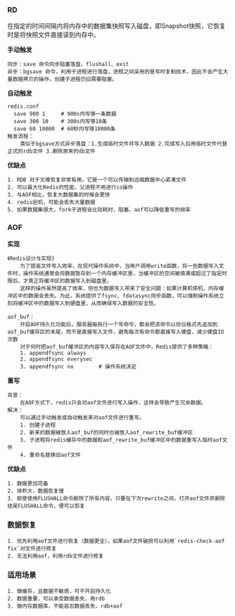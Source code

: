 ### RD

在指定的时间间隔内将内存中的数据集快照写入磁盘，即Snapshot快照，它恢复时是将快照文件直接读到内存中。

**手动触发**

```shell
同步：save 命令同步阻塞落盘，flushall、exit
异步：bgsave 命令，利用子进程进行落盘，进程之间采用的是写时复制技术，因此不会产生大量数据拷贝的操作。创建子进程仍旧需要阻塞。
```

**自动触发**

```shell
redis.conf
  save 900 1     # 900s内写够一条数据
  save 300 10    # 300s内写够10条
  save 60 10000  # 60秒内写够10000条
触发流程：
	类似于bgsave方式异步落盘：1.生成临时文件并写入数据 2.完成写入后用临时文件代替正式的rdb文件 3.删除原来的db文件
```

**优缺点**

```shell
1. RDB 对于灾难恢复非常有用，它是一个可以传输到远端数据中心紧凑文件
2. 可以最大化Redis的性能，父进程不用进行io操作
3. 与AOF相比，恢复大数据集的时候会更快
4. redis宕机，可能会丢失大量数据
5. 如果数据集很大，fork子进程会比较耗时，阻塞。aof可以降低重写的频率
```



### AOF

**实现**

```shell
《Redis设计与实现》
	为了提高文件写入效率，在现代操作系统中，当用户调用write函数，将一些数据写入文件时，操作系统通常会将数据暂存到一个内存缓冲区里，当缓冲区的空间被填满或超过了指定时限后，才真正将缓冲区的数据写入到磁盘里。
	这样的操作虽然提高了效率，但也为数据写入带来了安全问题：如果计算机停机，内存缓冲区中的数据会丢失。为此，系统提供了fsync、fdatasync同步函数，可以强制操作系统立刻将缓冲区中的数据写入到硬盘里，从而确保写入数据的安全性。

aof_buf：
	开启AOF持久化功能后，服务器每执行一个写命令，都会把该命令以协议格式先追加到aof_buf缓存区的末尾，而不是直接写入文件，避免每次有命令都直接写入硬盘，减少硬盘IO次数
	对于何时把aof_buf缓冲区的内容写入保存在AOF文件中，Redis提供了多种策略：
	1. appendfsync always
	2. appendfsync everysec
	3. appendfsync no        # 操作系统决定
```

**重写**

```shell
背景：
	在AOF方式下，redis只会对aof文件进行写入操作，这样会导致产生冗余数据。
解决：
	可以通过手动触发或自动触发来对aof文件进行重写。
	1. 创建子进程
	2. 新来的数据被放入aof_buf的同时也被放入aof_rewrite_buf缓冲区
	3. 子进程将redis缓存中的数据和aof_rewrite_buf缓冲区中的数据重写入临时aof文件
	4. 重命名替换旧aof文件
```

**优缺点**

```shel
1. 数据更加完备
2. 体积大，数据恢复慢
3. 即使使用FLUSHALL命令删除了所有内容，只要在下次rewrite之间，打开aof文件并删除结尾FLUSHALL命令，便可以恢复
```



### 数据恢复

```shell
1. 优先利用aof文件进行恢复（数据更全），如果aof文件破损可以利用`redis-check-aof fix`对文件进行修复
2. 无法利用aof，利用rdb文件进行修复
```



### 适用场景

````shell
1. 做缓存，且数据不敏感，可不开启持久化
2. 数据重要，可以承受数据丢失，用rdb
3. 做内存数据库，不能容忍数据丢失，rdb+aof
````

